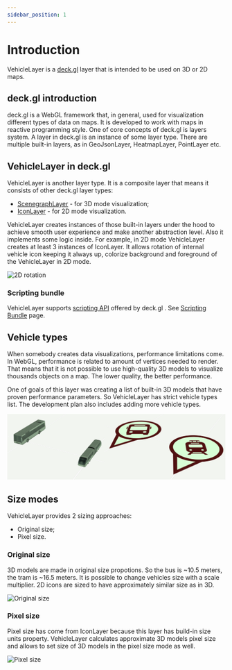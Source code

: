 ```yaml
---
sidebar_position: 1
---
```


# Introduction

VehicleLayer is a [deck.gl](https://deck.gl/) layer that is intended to be used on 3D or 2D maps.

## deck.gl introduction

deck.gl is a WebGL framework that, in general, used for visualization different types of data on maps. It is developed to work with maps in reactive programming style. One of core concepts of deck.gl is layers system. A layer in deck.gl is an instance of some layer type. There are multiple built-in layers, as in GeoJsonLayer, HeatmapLayer, PointLayer etc.

## VehicleLayer in deck.gl

VehicleLayer is another layer type. It is a composite layer that means it consists of other deck.gl layer types:

- [ScenegraphLayer](https://deck.gl/docs/api-reference/mesh-layers/scenegraph-layer) - for 3D mode visualization;
- [IconLayer](https://deck.gl/docs/api-reference/layers/icon-layer) - for 2D mode visualization.

VehicleLayer creates instances of those built-in layers under the hood to achieve smooth user experience and make another abstraction level. Also it implements some logic inside. For example, in 2D mode VehicleLayer creates at least 3 instances of IconLayer. It allows rotation of internal vehicle icon keeping it always up, colorize background and foreground of the VehicleLayer in 2D mode.

![2D rotation](/img/2d-rotation.gif)

### Scripting bundle

VehicleLayer supports [scripting API](https://deck.gl/docs/get-started/using-standalone#using-the-scripting-api) offered by deck.gl . See [Scripting Bundle](./scripting-bundle) page.

## Vehicle types

When somebody creates data visualizations, performance limitations come. In WebGL, performance is related to amount of vertices needed to render. That means that it is not possible to use high-quality 3D models to visualize thousands objects on a map. The lower quality, the better performance.

One of goals of this layer was creating a list of built-in 3D models that have proven performance parameters. So VehicleLayer has strict vehicle types list. The development plan also includes adding more vehicle types.

![Demo image](https://raw.githubusercontent.com/belom88/visgl/main/packages/vehicle-layer/images/demo.png)

## Size modes

VehicleLayer provides 2 sizing approaches:

- Original size;
- Pixel size.

### Original size

3D models are made in original size propotions. So the bus is ~10.5 meters, the tram is ~16.5 meters. It is possible to change vehicles size with a scale multiplier. 2D icons are sized to have approximately similar size as in 3D.

![Original size](/img/original-size.gif)

### Pixel size

Pixel size has come from IconLayer because this layer has build-in size units property. VehicleLayer calculates approximate 3D models pixel size and allows to set size of 3D models in the pixel size mode as well.

![Pixel size](/img/pixel-size.gif)
